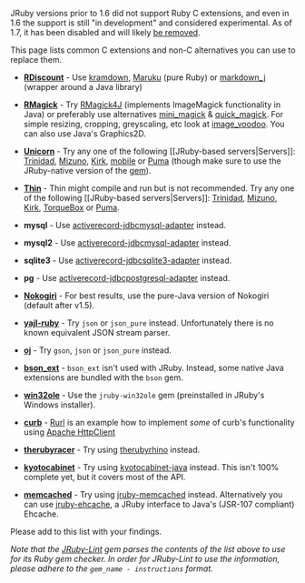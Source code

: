 JRuby versions prior to 1.6 did not support Ruby C extensions, and even in 1.6 the support is still "in development" and considered experimental. As of 1.7, it has been disabled and will likely [be removed](https://twitter.com/headius/statuses/281091403919003649).

This page lists common C extensions and non-C alternatives you can use to replace them.

* **[RDiscount][]** - Use [kramdown][], [Maruku][] (pure Ruby) or [markdown_j][] (wrapper around a Java library)

* **[RMagick][]** - Try [RMagick4J][] (implements ImageMagick functionality in Java) or preferably use alternatives [mini_magick][] & [quick_magick][]. For simple resizing, cropping, greyscaling, etc look at [image_voodoo][]. You can also use Java's Graphics2D.

* **[Unicorn][]** - Try any one of the following [[JRuby-based servers|Servers]]: [Trinidad][], [Mizuno][], [Kirk][], [mobile][] or [Puma][] (though make sure to use the JRuby-native version of the [gem](http://rubygems.org/gems/puma/versions/2.0.0.b7-java)).

* **[Thin][]** - Thin might compile and run but is not recommended. Try any one of the following [[JRuby-based servers|Servers]]: [Trinidad][], [Mizuno][], [Kirk][], [TorqueBox][] or [Puma][].

* **mysql** - Use [activerecord-jdbcmysql-adapter][] instead.

* **mysql2** - Use [activerecord-jdbcmysql-adapter][] instead.

* **sqlite3** - Use [activerecord-jdbcsqlite3-adapter][] instead.

* **pg** - Use [activerecord-jdbcpostgresql-adapter][] instead.

* **[Nokogiri][]** - For best results, use the pure-Java version of Nokogiri (default after v1.5).

* **[yajl-ruby][]** - Try `json` or `json_pure` instead. Unfortunately there is no known equivalent JSON stream parser.

* **[oj][]** - Try `gson`, `json` or `json_pure` instead.

* **[bson_ext][]** - `bson_ext` isn't used with JRuby. Instead, some native Java extensions are bundled with the `bson` gem.

* **[win32ole][]** - Use the `jruby-win32ole` gem (preinstalled in JRuby's Windows installer).

* **[curb][]** - [Rurl][] is an example how to implement _some_ of curb's functionality using [Apache HttpClient][]

* **[therubyracer][]** - Try using [therubyrhino][] instead.

* **[kyotocabinet][]** - Try using [kyotocabinet-java][] instead. This isn't 100% complete yet, but it covers most of the API.

* **[memcached][]** - Try using [jruby-memcached][] instead. Alternatively you can use [jruby-ehcache][], a JRuby interface to Java's (JSR-107 compliant) Ehcache.

Please add to this list with your findings.

*Note that the [JRuby-Lint][] gem parses the contents of the list above to use for its Ruby gem checker. In order for JRuby-Lint to use the information, please adhere to the `gem_name - instructions` format.*

[RDiscount]: https://github.com/rtomayko/rdiscount
[kramdown]: https://github.com/gettalong/kramdown
[Maruku]:https://github.com/bhollis/maruku
[markdown_j]: https://github.com/nate/markdown_j
[RMagick]: https://github.com/rmagick/rmagick
[RMagick4J]: https://github.com/Serabe/RMagick4J
[mini_magick]: https://github.com/minimagick/minimagick
[quick_magick]: https://github.com/aseldawy/quick_magick
[image_voodoo]: https://github.com/jruby/image_voodoo
[Unicorn]: http://unicorn.bogomips.org/
[Trinidad]: https://github.com/trinidad/trinidad
[Mizuno]: https://github.com/matadon/mizuno
[Kirk]: https://github.com/strobecorp/kirk
[mobile]: http://mobile.www.monde.org/?L=0
[Puma]: http://puma.io/
[Thin]: http://code.macournoyer.com/thin/
[Typhoeus]: https://github.com/dbalatero/typhoeus
[activerecord-jdbc-adapter]: https://github.com/jruby/activerecord-jdbc-adapter
[JRuby-Lint]: https://github.com/jruby/jruby-lint
[Nokogiri]: http://nokogiri.org/
[yajl-ruby]: https://github.com/brianmario/yajl-ruby
[bson_ext]: https://github.com/mongodb/mongo-ruby-driver
[Apache HttpClient]: http://hc.apache.org/httpcomponents-client-ga/
[HttpURLConnection]: http://download.oracle.com/javase/1,5.0/docs/api/java/net/HttpURLConnection.html
[win32ole]: http://www.ruby-doc.org/stdlib/libdoc/win32ole/rdoc/index.html
[Rurl]: https://github.com/rcyrus/Rurl
[curb]: https://github.com/taf2/curb
[therubyracer]: https://github.com/cowboyd/therubyracer
[therubyrhino]: https://github.com/cowboyd/therubyrhino
[kyotocabinet]: http://fallabs.com/kyotocabinet/
[kyotocabinet-java]: https://github.com/csw/kyotocabinet-java
[memcached]: https://github.com/evan/memcached
[jruby-memcached]: https://github.com/aurorafeint/jruby-memcached
[TorqueBox]: http://torquebox.org/
[jruby-ehcache]: https://github.com/dylanz/ehcache
[oj]: https://github.com/ohler55/oj
[activerecord-jdbcmysql-adapter]: https://rubygems.org/gems/activerecord-jdbcmysql-adapter
[activerecord-jdbcsqlite3-adapter]: https://rubygems.org/gems/activerecord-jdbcsqlite3-adapter
[activerecord-jdbcpostgresql-adapter]: https://rubygems.org/gems/activerecord-jdbcpostgresql-adapter